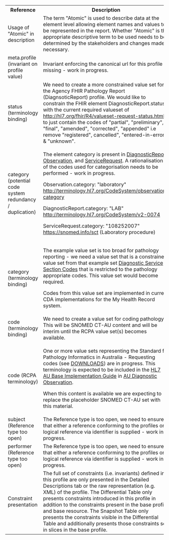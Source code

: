 <table class="list" width="100%">
<tbody>
  <tr>
    <th>Reference</th>
    <th>Description</th>
    <th>Issue No.</th>
  </tr>
    <tr>
    <td>Usage of "Atomic" in description</td>
    <td>The term "Atomic" is used to describe data at the element level allowing element names and values to be represented in the report. Whether "Atomic" is the appropriate descriptive term to be used needs to be determined by the stakeholders and changes made if necessary.</td>
    <td>See <a href="https://github.com/AuDigitalHealth/ci-fhir-r4/issues/27">ci-fhir-r4/issues/27</a></td>
   </tr>
  <tr>
    <td>meta.profile (invariant on profile value)</td>
    <td>Invariant enforcing the canonical url for this profile is missing - work in progress.</td>
    <td>See <a href="https://github.com/AuDigitalHealth/ci-fhir-r4/issues/21">ci-fhir-r4/issues/21</a></td>
   </tr>
  <tr>
    <td>status (terminology binding)</td>
    <td>We need to create a more constrained value set for the Agency FHIR Pathology Report (DiagnsoticReport) profile. We would like to constrain the FHIR element DiagnosticReport.status with the current required valueset of <a href="http://hl7.org/fhir/R4/valueset-request-status.html">http://hl7.org/fhir/R4/valueset-request-status.html</a> to just contain the codes of "partial", "preliminary", "final", "amended", "corrected", "appended" i.e remove "registered", cancelled", "entered-in-error" & "unknown".</td>
    <td>See <a href="https://github.com/AuDigitalHealth/ci-fhir-r4/issues/21">ci-fhir-r4/issues/21</a>, and <a href="https://jira.aws.tooling/browse/FTR-933">jira.aws.tooling/browse/FTR-933</a></td>
   </tr>
   <tr>
    <td>category (potential code system redundancy / duplication)</td>
    <td><p>The element category is present in <a href="http://hl7.org/fhir/R4/diagnosticreport.html">DiagnosticReport</a>, <a href="http://hl7.org/fhir/R4/observation.html">Observation</a>, and <a href="http://hl7.org/fhir/R4/servicerequest.html">ServiceRequest</a>. A rationalisation of the codes used for categorisation needs to be performed - work in progress.</p>
        <p>Observation.category: "laboratory" <a href="http://hl7.org/fhir/R4/codesystem-observation-category.html">http://terminology.hl7.org/CodeSystem/observation-category</a></p>
        <p>DiagnosticReport.category: "LAB" <a href="http://hl7.org/fhir/R4/v2/0074/index.html">http://terminology.hl7.org/CodeSystem/v2-0074</a></p>
        <p>ServiceRequest.category: "108252007" <a href="http://hl7.org/fhir/R4/snomedct.html">https://snomed.info/sct</a> (Laboratory procedure)</p></td>
    <td>See <a href="https://github.com/AuDigitalHealth/ci-fhir-r4/issues/28">ci-fhir-r4/issues/28</a></td>
   </tr>
   <tr>
    <td>category (terminology binding)</td>
    <td><p>The example value set is too broad for pathology reporting - we need a value set that is a constrained value set from that example set <a href="http://hl7.org/fhir/R4/valueset-diagnostic-service-sections.html">Diagnostic Service Section Codes</a> that is restricted to the pathology appropriate codes. This value set would become required.</p>
        <p>Codes from this value set are implemented in current CDA implementations for the My Health Record system.</p></td>
    <td>See <a href="https://github.com/AuDigitalHealth/ci-fhir-r4/issues/25">ci-fhir-r4/issues/25</a>, and <a href="https://jira.aws.tooling/browse/FTR-953">jira.aws.tooling/browse/FTR-953</a></td>
   </tr> 
   <tr>
    <td>code (terminology binding)</td>
    <td>We need to create a value set for coding pathology. This will be SNOMED CT-AU content and will be interim until the RCPA value set(s) becomes available.</td>
    <td>See <a href="https://github.com/AuDigitalHealth/ci-fhir-r4/issues/21">ci-fhir-r4/issues/21</a>, and <a href="https://jira.aws.tooling/browse/FTR-248">jira.aws.tooling/browse/FTR-248</a></td>
   </tr> 
    <tr>
    <td>code (RCPA terminology)</td>
    <td><p>One or more value sets representing the Standard for Pathology Informatics in Australia - Requesting codes (see <a href="https://www.rcpa.edu.au/Library/Practising-Pathology/PTIS/APUTS-Downloads">DOWNLOADS</a>) are in progress. This terminology is expected to be included in the <a href="http://build.fhir.org/ig/hl7au/au-fhir-base/index.html">HL7 AU Base Implementation Guide</a> in <a href="http://build.fhir.org/ig/hl7au/au-fhir-base/StructureDefinition-au-diagnostic-observation.html">AU Diagnostic Observation</a>.</p>
        <p>When this content is available we are expecting to replace the placeholder SNOMED CT-AU set with this material.</p></td>
    <td>See <a href="https://github.com/hl7au/au-fhir-base/issues/399">au-fhir-base/issues/399</a></td>
   </tr>
   <tr>
    <td>subject (Reference type too open)</td>
    <td>The Reference type is too open, we need to ensure that either a reference conforming to the profiles or a logical reference via identifier is supplied - work in progress.</td>
    <td>See <a href="https://github.com/AuDigitalHealth/ci-fhir-r4/issues/21">ci-fhir-r4/issues/21</a></td>
   </tr>
   <tr>
    <td>performer (Reference type too open)</td>
    <td>The Reference type is too open, we need to ensure that either a reference conforming to the profiles or a logical reference via identifier is supplied - work in progress.</td>
    <td>See <a href="https://github.com/AuDigitalHealth/ci-fhir-r4/issues/21">ci-fhir-r4/issues/21</a></td>
   </tr>
   <tr>
    <td>Constraint presentation</td>
    <td>The full set of constraints (i.e. invariants) defined in this profile are only presented in the Detailed Descriptions tab or the raw representation (e.g. XML) of the profile. The Differential Table only presents constraints introduced in this profile in addition to the constraints present in the base profile and base resource. The Snapshot Table only presents the constraints visible in the Differential Table and additionally presents those constraints set in slices in the base profile.</td>
    <td>See Zulip <a href="https://chat.fhir.org/#narrow/stream/179252-IG-creation/topic/Derived.20profile.20snapshot.20missing.20upstream.20invariants">Derived profile snapshot missing upstream invariants stream</a></td>
   </tr>   
</tbody>
</table>
